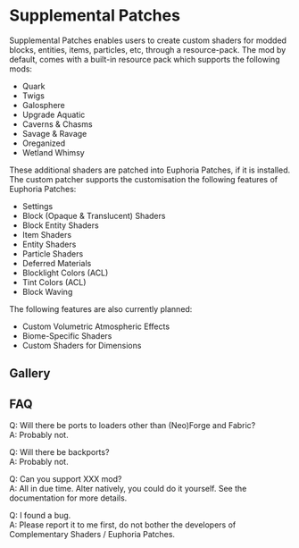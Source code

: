 # Supplemental Patches

Supplemental Patches enables users to create custom shaders for modded blocks, entities, items, particles, etc,
through a resource-pack. The mod by default, comes with a built-in resource pack which supports the following mods:

- Quark
- Twigs
- Galosphere
- Upgrade Aquatic
- Caverns & Chasms
- Savage & Ravage
- Oreganized
- Wetland Whimsy

These additional shaders are patched into Euphoria Patches, if it is installed. The custom patcher supports the customisation the following features of Euphoria Patches:

- Settings
- Block (Opaque & Translucent) Shaders
- Block Entity Shaders
- Item Shaders
- Entity Shaders
- Particle Shaders
- Deferred Materials
- Blocklight Colors (ACL)
- Tint Colors (ACL)
- Block Waving

The following features are also currently planned:

- Custom Volumetric Atmospheric Effects
- Biome-Specific Shaders
- Custom Shaders for Dimensions

## Gallery

[](docs/images/prismarine_coral.png)
[](docs/images/elder_prismarine_coral.png)
[](docs/images/glimmering_weald.png)

## FAQ

Q: Will there be ports to loaders other than (Neo)Forge and Fabric? <br>
A: Probably not.


Q: Will there be backports? <br>
A: Probably not.

Q: Can you support XXX mod? <br>
A: All in due time. Alter natively, you could do it yourself. See the documentation for more details.

Q: I found a bug. <br>
A: Please report it to me first, do not bother the developers of Complementary Shaders / Euphoria Patches.

